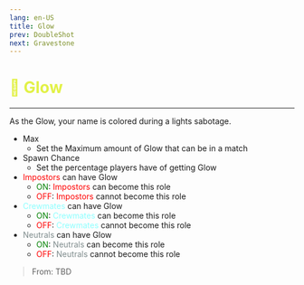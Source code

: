 ```yaml
---
lang: en-US
title: Glow
prev: DoubleShot
next: Gravestone
---
```


# <font color=#e2f147>🔦 <b>Glow</b></font> <Badge text="Helpful" type="tip" vertical="middle"/>
---

As the Glow, your name is colored during a lights sabotage.
* Max
  * Set the Maximum amount of Glow that can be in a match
* Spawn Chance
  * Set the percentage players have of getting Glow
* <font color=red>Impostors</font> can have Glow
  * <font color=green>ON</font>: <font color=red>Impostors</font> can become this role
  * <font color=red>OFF</font>: <font color=red>Impostors</font> cannot become this role
* <font color=#8cffff>Crewmates</font> can have Glow
  * <font color=green>ON</font>: <font color=#8cffff>Crewmates</font> can become this role
  * <font color=red>OFF</font>: <font color=#8cffff>Crewmates</font> cannot become this role
* <font color=#7f8c8d>Neutrals</font> can have Glow
  * <font color=green>ON</font>: <font color=#7f8c8d>Neutrals</font> can become this role
  * <font color=red>OFF</font>: <font color=#7f8c8d>Neutrals</font> cannot become this role

> From: TBD